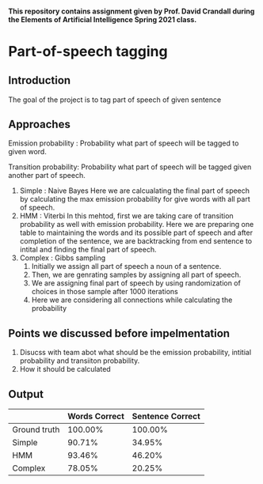 #### This repository contains assignment given by Prof. David Crandall during the Elements of Artificial Intelligence Spring 2021 class.
# Part-of-speech tagging

## Introduction
 The goal of the project is to tag part of speech of given sentence
 
## Approaches
Emission probability :
Probability what part of speech will be tagged to given word.

Transition probability:
Probability what part of speech will be tagged given another part of speech.

1. Simple : Naive Bayes
    Here we are calcualating the final part of speech by calculating the max emission probability for give words with all part of speech.
2. HMM : Viterbi
   In this mehtod, first we are taking care of transition probability as well with emission probability.
   Here we are preparing one table to maintaining the words and its possible part of speech and after completion of the sentence, we are backtracking from end        sentence to intital and finding the final part of speech.
3. Complex : Gibbs sampling
    1. Initially we assign all part of speech a noun of a sentence.
    2. Then, we are genrating samples by assigning all part of speech.
    3. We are assigning final part of speech by using randomization of choices in those sample after 1000 iterations
    4. Here we are considering all connections while calculating the probability

## Points we discussed before impelmentation
1. Disucss with team abot what should be the emission probability, intitial probability and transiiton probability.
2. How it should be calculated

## Output
|  | Words Correct | Sentence Correct |
| ------------- | ------------- | ------------- |
| Ground truth   | 100.00%  | 100.00% |
| Simple  | 90.71% | 34.95% |
| HMM  | 93.46% | 46.20% |
| Complex  | 78.05%  | 20.25% |